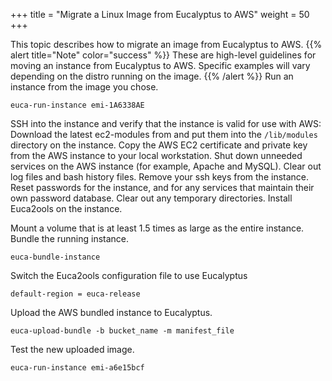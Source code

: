 +++
title = "Migrate a Linux Image from Eucalyptus to AWS"
weight = 50
+++

This topic describes how to migrate an image from Eucalyptus to AWS.
{{% alert title="Note" color="success" %}}
These are high-level guidelines for moving an instance from Eucalyptus to AWS. Specific examples will vary depending on the distro running on the image. 
{{% /alert %}}
Run an instance from the image you chose. 

    euca-run-instance emi-1A6338AE

SSH into the instance and verify that the instance is valid for use with AWS: Download the latest ec2-modules from [](http://s3.amazonaws.com/ec2-downloads) and put them into the `/lib/modules` directory on the instance. Copy the AWS EC2 certificate and private key from the AWS instance to your local workstation. Shut down unneeded services on the AWS instance (for example, Apache and MySQL). Clear out log files and bash history files. Remove your ssh keys from the instance. Reset passwords for the instance, and for any services that maintain their own password database. Clear out any temporary directories. Install Euca2ools on the instance. 


Mount a volume that is at least 1.5 times as large as the entire instance. Bundle the running instance. 

    euca-bundle-instance 

Switch the Euca2ools configuration file to use Eucalyptus 

    default-region = euca-release

Upload the AWS bundled instance to Eucalyptus. 

    euca-upload-bundle -b bucket_name -m manifest_file

Test the new uploaded image. 

    euca-run-instance emi-a6e15bcf

